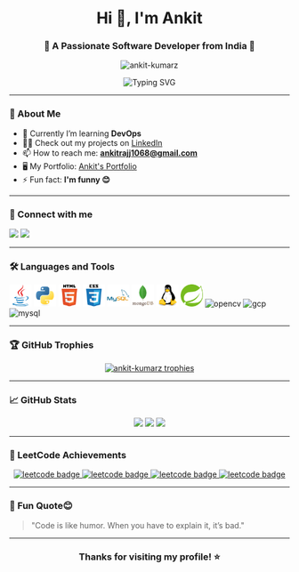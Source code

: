 <h1 align="center">Hi 👋, I'm Ankit</h1>
<h3 align="center">🚀 A Passionate Software Developer from India 🚀</h3>

<p align="center">
  <img src="https://komarev.com/ghpvc/?username=ankit-kumarz&label=Profile%20views&color=0e75b6&style=flat" alt="ankit-kumarz" />
</p>

<div align="center">
  <img src="https://readme-typing-svg.demolab.com?font=Fira+Code&weight=500&size=35&pause=1000&center=true&vCenter=true&width=600&height=50&lines=Full-Stack+Developer;DevOps+Enthusiast;Open-Source+Contributor;Always+Learning+New+Things" alt="Typing SVG" />
</div>

---

### 🌟 About Me
- 🌱 Currently I’m learning **DevOps**
- 👨‍💻 Check out my projects on [LinkedIn](https://www.linkedin.com/in/ankit-kumar-33603b250?utm_source=share&utm_campaign=share_via&utm_content=profile&utm_medium=android_app)
- 📫 How to reach me: **ankitrajj1068@gmail.com**
- 🖥️ My Portfolio: [Ankit's Portfolio](https://ankit-kumarz.github.io/Ankit-s-Portfolio/)
- ⚡ Fun fact: **I'm funny 😊**

---

### 🤝 Connect with me
<p align="left">
  <a href="https://twitter.com/@ankit_verse" target="blank"><img src="https://img.shields.io/badge/Twitter-1DA1F2?style=for-the-badge&logo=twitter&logoColor=white"/></a>
  <a href="https://instagram.com/ankit.iox" target="blank"><img src="https://img.shields.io/badge/Instagram-E4405F?style=for-the-badge&logo=instagram&logoColor=white"/></a>
</p>

---

### 🛠️ Languages and Tools
<p align="left">
  <img src="https://raw.githubusercontent.com/devicons/devicon/master/icons/java/java-original.svg" alt="java" width="40" height="40"/>
  <img src="https://raw.githubusercontent.com/devicons/devicon/master/icons/python/python-original.svg" alt="python" width="40" height="40"/> 
  <img src="https://raw.githubusercontent.com/devicons/devicon/master/icons/html5/html5-original-wordmark.svg" alt="html5" width="40" height="40"/>
  <img src="https://raw.githubusercontent.com/devicons/devicon/master/icons/css3/css3-original-wordmark.svg" alt="css3" width="40" height="40"/>
  <img src="https://raw.githubusercontent.com/devicons/devicon/master/icons/mysql/mysql-original-wordmark.svg" alt="mysql" width="40" height="40"/>
  <img src="https://raw.githubusercontent.com/devicons/devicon/master/icons/mongodb/mongodb-original-wordmark.svg" alt="mongodb" width="40" height="40"/>
  <img src="https://raw.githubusercontent.com/devicons/devicon/master/icons/linux/linux-original.svg" alt="linux" width="40" height="40"/>
  <img src="https://raw.githubusercontent.com/devicons/devicon/master/icons/spring/spring-original.svg" alt="spring" width="40" height="40"/>
  <img src="https://www.vectorlogo.zone/logos/opencv/opencv-icon.svg" alt="opencv" width="40" height="40"/>
  <img src="https://www.vectorlogo.zone/logos/google_cloud/google_cloud-icon.svg" alt="gcp" width="40" height="40"/> 
  <img src="https://icons8.com/icon/9nLaR5KFGjN0/mysql-logo" alt="mysql" width="40" height="40"/>
</p>

---

### 🏆 GitHub Trophies
<p align="center">
  <a href="https://github.com/ryo-ma/github-profile-trophy">
    <img src="https://github-profile-trophy.vercel.app/?username=ankit-kumarz&theme=algolia&row=2&column=4&margin-w=15&margin-h=15" alt="ankit-kumarz trophies"/>
  </a>
</p>

---

### 📈 GitHub Stats
<div align="center">
  <img width="47%" src="https://github-readme-stats.vercel.app/api?username=ankit-kumarz&show_icons=true&theme=react&rank_icon=github&border_radius=10" />
  <img width="47%" src="https://streak-stats.demolab.com/?user=ankit-kumarz&count_private=true&theme=react&border_radius=10"/>
  <img width="47%" src="https://github-readme-stats.vercel.app/api/top-langs/?username=ankit-kumarz&hide=html&layout=compact&theme=react&border_radius=10"/>
</div>

---

### 🧠 LeetCode Achievements
<div align="center">
  <a href="https://leetcode.com/AnkitXLeet11/">
    <img src="https://assets.leetcode.com/static_assets/others/2550.gif" alt="leetcode badge" height="200" width="200"/>
   </a>
  <a href="https://leetcode.com/AnkitXLeet11/">
    <img src="https://assets.leetcode.com/static_assets/others/25100.gif" alt="leetcode badge" height="200" width="200"/>
  </a>
  <a href="https://leetcode.com/AnkitXLeet11/">
    <img src="https://leetcode.com/static/images/badges/2024/gif/2024-02.gif" alt="leetcode badge" height="200" width="200"/>
  </a>
  <a href="https://leetcode.com/AnkitXLeet11/">
    <img src="https://leetcode.com/static/images/badges/2024/gif/2024-03.gif" alt="leetcode badge" height="200" width="200"/>
  </a>
   
</div>

---

### 🎯 Fun Quote😊
> "Code is like humor. When you have to explain it, it’s bad."

---

<div align="center">
  <h3>Thanks for visiting my profile! ⭐</h3> 
</div>
